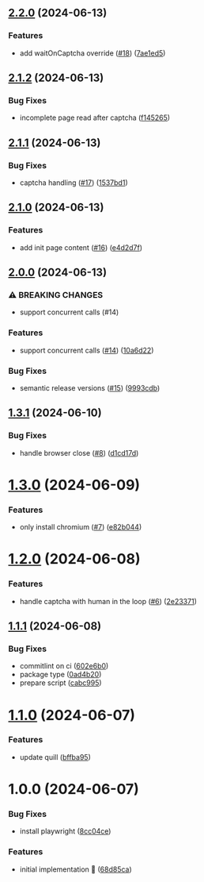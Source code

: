 ## [2.2.0](https://github.com/rpidanny/odysseus/compare/v2.1.2...v2.2.0) (2024-06-13)

### Features

* add waitOnCaptcha override ([#18](https://github.com/rpidanny/odysseus/issues/18)) ([7ae1ed5](https://github.com/rpidanny/odysseus/commit/7ae1ed59110f067d166c01beffb683cbab06d641))

## [2.1.2](https://github.com/rpidanny/odysseus/compare/v2.1.1...v2.1.2) (2024-06-13)

### Bug Fixes

* incomplete page read after captcha ([f145265](https://github.com/rpidanny/odysseus/commit/f145265adf126acf47c8a020e31c4ce6cfd496cf))

## [2.1.1](https://github.com/rpidanny/odysseus/compare/v2.1.0...v2.1.1) (2024-06-13)

### Bug Fixes

* captcha handling ([#17](https://github.com/rpidanny/odysseus/issues/17)) ([1537bd1](https://github.com/rpidanny/odysseus/commit/1537bd1a86c13dc8390aa03fb99fa2f31a512404))

## [2.1.0](https://github.com/rpidanny/odysseus/compare/v2.0.0...v2.1.0) (2024-06-13)

### Features

* add init page content ([#16](https://github.com/rpidanny/odysseus/issues/16)) ([e4d2d7f](https://github.com/rpidanny/odysseus/commit/e4d2d7f9398c2110efb5d0e07571ef9e0a74707c))

## [2.0.0](https://github.com/rpidanny/odysseus/compare/v1.3.1...v2.0.0) (2024-06-13)

### ⚠ BREAKING CHANGES

* support concurrent calls (#14)

### Features

* support concurrent calls ([#14](https://github.com/rpidanny/odysseus/issues/14)) ([10a6d22](https://github.com/rpidanny/odysseus/commit/10a6d22625bc750b84740dc58e197c7241c0415b))

### Bug Fixes

* semantic release versions ([#15](https://github.com/rpidanny/odysseus/issues/15)) ([9993cdb](https://github.com/rpidanny/odysseus/commit/9993cdb8f40db4983699b77598b8fd1883c34fff))

## [1.3.1](https://github.com/rpidanny/odysseus/compare/v1.3.0...v1.3.1) (2024-06-10)


### Bug Fixes

* handle browser close ([#8](https://github.com/rpidanny/odysseus/issues/8)) ([d1cd17d](https://github.com/rpidanny/odysseus/commit/d1cd17d84abcd571815a5fa6138aa64221e4966e))

# [1.3.0](https://github.com/rpidanny/odysseus/compare/v1.2.0...v1.3.0) (2024-06-09)


### Features

* only install chromium ([#7](https://github.com/rpidanny/odysseus/issues/7)) ([e82b044](https://github.com/rpidanny/odysseus/commit/e82b04410b775ba8b9224e025f47321dc18e95f7))

# [1.2.0](https://github.com/rpidanny/odysseus/compare/v1.1.1...v1.2.0) (2024-06-08)


### Features

* handle captcha with human in the loop ([#6](https://github.com/rpidanny/odysseus/issues/6)) ([2e23371](https://github.com/rpidanny/odysseus/commit/2e233716c1e3d88e0871917e3ef42c58ea246cfd))

## [1.1.1](https://github.com/rpidanny/odysseus/compare/v1.1.0...v1.1.1) (2024-06-08)


### Bug Fixes

* commitlint on ci ([602e6b0](https://github.com/rpidanny/odysseus/commit/602e6b0233cd6660b1a258791d37741d68f8e56a))
* package type ([0ad4b20](https://github.com/rpidanny/odysseus/commit/0ad4b20a7c5f8359016f5a6d3cee78d67fd42241))
* prepare script ([cabc995](https://github.com/rpidanny/odysseus/commit/cabc9958fa7ce52fde3b2c168c9997d0eca1b0f9))

# [1.1.0](https://github.com/rpidanny/odysseus/compare/v1.0.0...v1.1.0) (2024-06-07)


### Features

* update quill ([bffba95](https://github.com/rpidanny/odysseus/commit/bffba958d60e65303f9575eae45366c8bbd72aa0))

# 1.0.0 (2024-06-07)


### Bug Fixes

* install playwright ([8cc04ce](https://github.com/rpidanny/odysseus/commit/8cc04ce371fff0fe81fc1448e647e2c916134d7c))


### Features

* initial implementation 🚀 ([68d85ca](https://github.com/rpidanny/odysseus/commit/68d85ca132d45664fe3417c12d752143ffcdd4f8))
